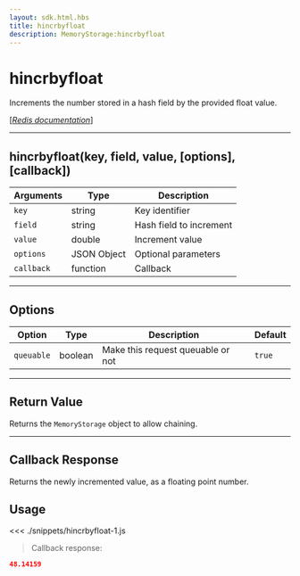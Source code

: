 ```yaml
---
layout: sdk.html.hbs
title: hincrbyfloat
description: MemoryStorage:hincrbyfloat
---
```


# hincrbyfloat

Increments the number stored in a hash field by the provided float value.

[[_Redis documentation_]](https://redis.io/commands/hincrbyfloat)

---

## hincrbyfloat(key, field, value, [options], [callback])

| Arguments  | Type        | Description             |
| ---------- | ----------- | ----------------------- |
| `key`      | string      | Key identifier          |
| `field`    | string      | Hash field to increment |
| `value`    | double      | Increment value         |
| `options`  | JSON Object | Optional parameters     |
| `callback` | function    | Callback                |

---

## Options

| Option     | Type    | Description                       | Default |
| ---------- | ------- | --------------------------------- | ------- |
| `queuable` | boolean | Make this request queuable or not | `true`  |

---

## Return Value

Returns the `MemoryStorage` object to allow chaining.

---

## Callback Response

Returns the newly incremented value, as a floating point number.

## Usage

<<< ./snippets/hincrbyfloat-1.js

> Callback response:

```json
48.14159
```
